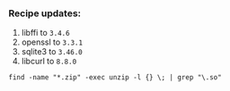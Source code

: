 ### Recipe updates:

1. libffi to `3.4.6`
2. openssl to `3.3.1`
3. sqlite3 to `3.46.0`
4. libcurl to `8.8.0`

```
find -name "*.zip" -exec unzip -l {} \; | grep "\.so"
```

